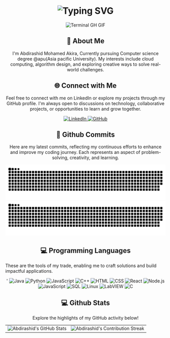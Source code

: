 <div align="center">
    <h1>
        <img src="https://readme-typing-svg.herokuapp.com?font=Jetbrains+mono&size=40&duration=3000&color=33FF33&center=true&vCenter=true&width=435&lines=Hey..+I'm+Abdirashid;Welcome+to+My+Github!" alt="Typing SVG"/>
    </h1>
    <p><img src="termina-gh.gif" alt="Terminal GH GIF" /></p>
</div>

<div align="center">
    <h2>🚀 About Me</h2>
    <p>
        I'm Abdirashid Mohamed Akira, Currently pursuing Computer science degree @apu(Asia pacific University). My interests include cloud computing, algorithm design, and exploring creative ways to solve real-world challenges.
    </p>
</div>

<div align="center">
    <h2 align="center" class="section-heading">🌐 Connect with Me</h2>
    <p>
        Feel free to connect with me on LinkedIn or explore my projects through my GitHub profile. I'm always open to discussions on technology, collaborative projects, or opportunities to learn and grow together.
    </p>
    <div align="center">
        <a href="https://www.linkedin.com/in/abdirashid-akira-a7929a24a">
            <img src="https://img.shields.io/badge/LinkedIn-0077B5?style=for-the-badge&logo=linkedin&logoColor=white" alt="LinkedIn"/>
        </a>
        <a href="https://github.com/Sunnahboy">
            <img src="https://img.shields.io/badge/View%20on%20GitHub-%230077B5.svg?&style=for-the-badge&logo=github&logoColor=white" alt="GitHub"/>
        </a>
    </div>
</div>

<div align="center">
    <h2>🚀 Github Commits</h2>
    <p>
        Here are my latest commits, reflecting my continuous efforts to enhance and improve my coding journey. Each represents an aspect of problem-solving, creativity, and learning.
    </p>
   <img src="https://raw.githubusercontent.com/Platane/Platane/output/github-contribution-grid-snake-dark.svg" alt="GitHub Contribution Grid Snake Animation Dark Mode"/>
    <img src="https://raw.githubusercontent.com/Platane/Platane/output/github-contribution-grid-snake.svg" alt="GitHub Contribution Grid Snake Animation Light Mode"/>

</div>

<h2 align="center" class="section-heading">💻 Programming Languages</h2>
<p>
    These are the tools of my trade, enabling me to craft solutions and build impactful applications.
</p>
<div align="center">'
    <img src="https://img.shields.io/badge/Java-007396?style=for-the-badge&logo=java&logoColor=white" alt="Java" />
    <img src="https://img.shields.io/badge/Python-3776AB?style=for-the-badge&logo=python&logoColor=white" alt="Python"/>
    <img src="https://img.shields.io/badge/JavaScript-F7DF1E?style=for-the-badge&logo=javascript&logoColor=black" alt="JavaScript"/>
    <img src="https://img.shields.io/badge/C++-00599C?style=for-the-badge&logo=c%2B%2B&logoColor=white" alt="C++"/>
    <!-- HTML -->
    <img src="https://img.shields.io/badge/HTML5-E34F26?style=for-the-badge&logo=html5&logoColor=white" alt="HTML"/>
    <!-- CSS -->
    <img src="https://img.shields.io/badge/CSS3-1572B6?style=for-the-badge&logo=css3&logoColor=white" alt="CSS"/>
    <!-- React -->
    <img src="https://img.shields.io/badge/React-20232A?style=for-the-badge&logo=react&logoColor=61DAFB" alt="React"/>
    <!-- Node.js -->
    <img src="https://img.shields.io/badge/Node.js-339933?style=for-the-badge&logo=nodedotjs&logoColor=white" alt="Node.js"/>
    <!-- JavaScript -->
    <img src="https://img.shields.io/badge/JavaScript-F7DF1E?style=for-the-badge&logo=javascript&logoColor=black" alt="JavaScript"/>
    <!-- SQL -->
    <img src="https://img.shields.io/badge/SQL-4479A1?style=for-the-badge&logo=mysql&logoColor=white" alt="SQL"/>
    <!-- Linux -->
    <img src="https://img.shields.io/badge/Linux-FCC624?style=for-the-badge&logo=linux&logoColor=black" alt="Linux"/>
    <!-- LabVIEW -->
    <img src="https://img.shields.io/badge/LabVIEW-FFB500?style=for-the-badge&logo=labview&logoColor=white" alt="LabVIEW"/>
    <!-- Chatbots -->
    <img src="https://img.shields.io/badge/C-0052CC?style=for-the-badge&logo=C&logoColor=white" alt="C"/>
</div>



<div align="center">
    <h2 align="center" class="section-heading">💻 Github Stats</h2>
    <p>Explore the highlights of my GitHub activity below!</p>
    <table align="center" width="100%" height="100%">
        <tr>
            <td><img style="border: none;" src="https://github-profile-summary-cards.vercel.app/api/cards/profile-details?username=Sunnahboy&theme=github_dark" alt="Abdirashid's GitHub Stats"/></td>
            <td><img style="border: none;" src="https://github-readme-streak-stats.herokuapp.com/?user=Sunnahboy&theme=merko" alt="Abdirashid's Contribution Streak"/></td>
        </tr>
    </table>
</div>
